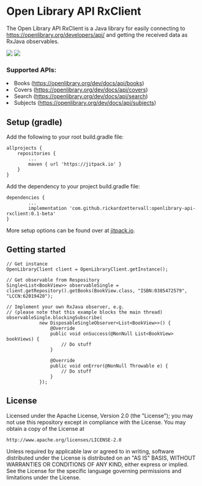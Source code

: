 <h1>Open Library API RxClient</h1>

The Open Library API RxClient is a Java library for easily connecting to https://openlibrary.org/developers/api/
and getting the received data as RxJava observables.

<a href="https://dev.odenapps.com/job/Rickard%20Zettervall/job/openlibrary-api-rxclient/job/master/" target="_blank"><img src="https://dev.odenapps.com/buildStatus/icon?job=Rickard+Zettervall%2Fopenlibrary-api-rxclient%2Fmaster"></a>
<a href="https://jitpack.io/#rickardzettervall/openlibrary-api-rxclient/" target="_blank"><img src="https://jitpack.io/v/rickardzettervall/openlibrary-api-rxclient.svg"></a>

<h3>Supported APIs:</h3>
<li>Books (<a href="https://openlibrary.org/dev/docs/api/books" target="_blank">https://openlibrary.org/dev/docs/api/books</a>)</li>
<li>Covers (<a href="https://openlibrary.org/dev/docs/api/covers" target="_blank">https://openlibrary.org/dev/docs/api/covers</a>)</li>
<li>Search (<a href="https://openlibrary.org/dev/docs/api/search" target="_blank">https://openlibrary.org/dev/docs/api/search</a>)</li>
<li>Subjects (<a href="https://openlibrary.org/dev/docs/api/subjects" target="_blank">https://openlibrary.org/dev/docs/api/subjects</a>)</li>

<h2>Setup (gradle)</h2>

Add the following to your root build.gradle file:

    allprojects {
        repositories {
            ...
            maven { url 'https://jitpack.io' }
        }
    }

Add the dependency to your project build.gradle file:

    dependencies {
            ...
	        implementation 'com.github.rickardzettervall:openlibrary-api-rxclient:0.1-beta'
	}

More setup options can be found over at <a href="https://jitpack.io/#rickardzettervall/openlibrary-api-rxclient/" target="_blank">jitpack.io</a>.

<h2>Getting started</h2>

    // Get instance
    OpenLibraryClient client = OpenLibraryClient.getInstance();
    
    // Get observable from Respository
    Single<List<BookView>> observableSingle = client.getRepository().getBooks(BookView.class, "ISBN:0385472579", "LCCN:62019420");
    
    // Implement your own RxJava observer, e.g.
    // (please note that this example blocks the main thread)
    observableSingle.blockingSubscribe(
                new DisposableSingleObserver<List<BookView>>() {
                    @Override
                    public void onSuccess(@NonNull List<BookView> bookViews) {
                        // Do stuff
                    }

                    @Override
                    public void onError(@NonNull Throwable e) {
                        // Do stuff
                    }
                });

<h2>License</h2>

Licensed under the Apache License, Version 2.0 (the "License");
you may not use this repository except in compliance with the License.
You may obtain a copy of the License at

    http://www.apache.org/licenses/LICENSE-2.0

Unless required by applicable law or agreed to in writing, software
distributed under the License is distributed on an "AS IS" BASIS,
WITHOUT WARRANTIES OR CONDITIONS OF ANY KIND, either express or implied.
See the License for the specific language governing permissions and
limitations under the License.

